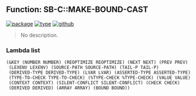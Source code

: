 ## Function: SB-C::MAKE-BOUND-CAST
[![package](https://img.shields.io/badge/Package-SB--C-5f9ea0.svg?style=social&colorA=999999)](../) [![type](https://img.shields.io/badge/Type-Function-5f9ea0.svg?style=social&colorA=999999)](../#function) [![github](https://img.shields.io/badge/GitHub-View_the_source-5f9ea0.svg?style=social&colorA=999999&logo=github)](https://github.com/sbcl/sbcl/blob/master/src/compiler/node.lisp/) 

> No description.

### Lambda list
```
(&KEY (NUMBER NUMBER) (REOPTIMIZE REOPTIMIZE) (NEXT NEXT) (PREV PREV)
 (LEXENV LEXENV) (SOURCE-PATH SOURCE-PATH) (TAIL-P TAIL-P)
 (DERIVED-TYPE DERIVED-TYPE) (LVAR LVAR) (ASSERTED-TYPE ASSERTED-TYPE)
 (TYPE-TO-CHECK TYPE-TO-CHECK) (%TYPE-CHECK %TYPE-CHECK) (VALUE VALUE)
 (CONTEXT CONTEXT) (SILENT-CONFLICT SILENT-CONFLICT) (CHECK CHECK)
 (DERIVED DERIVED) (ARRAY ARRAY) (BOUND BOUND))
```
